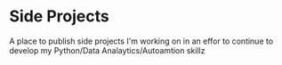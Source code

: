 # Side Projects
 A place to publish side projects I'm working on in an effor to continue to develop my Python/Data Analaytics/Autoamtion skillz 
